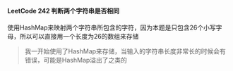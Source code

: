 #### LeetCode 242 判断两个字符串是否相同
使用HashMap来映射两个字符串所包含的字符，因为本题是只包含26个小写字母，所以可以直接用一个长度为26的数组来存储
>我一开始使用了HashMap来存储，当输入的字符串长度非常长的时候会有错误，可能是HashMap溢出了之类的

